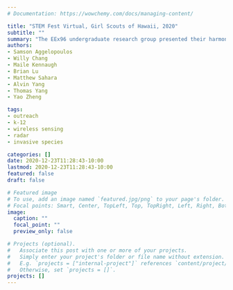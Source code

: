 ```yaml
---
# Documentation: https://wowchemy.com/docs/managing-content/

title: "STEM Fest Virtual, Girl Scouts of Hawaii, 2020"
subtitle: ""
summary: "The EEx96 undergraduate research group presented their harmonic radar system for coconut rhinoceros beetle (CRB) tracking in the Girl Scouts of Hawaii's 2020 STEM festival."
authors:
- Samson Aggelopoulos
- Willy Chang
- Maile Kennaugh
- Brian Lu
- Matthew Sahara
- Alvin Yang
- Thomas Yang
- Yao Zheng

tags:
- outreach
- k-12
- wireless sensing
- radar
- invasive species

categories: []
date: 2020-12-23T11:28:43-10:00
lastmod: 2020-12-23T11:28:43-10:00
featured: false
draft: false

# Featured image
# To use, add an image named `featured.jpg/png` to your page's folder.
# Focal points: Smart, Center, TopLeft, Top, TopRight, Left, Right, BottomLeft, Bottom, BottomRight.
image:
  caption: ""
  focal_point: ""
  preview_only: false

# Projects (optional).
#   Associate this post with one or more of your projects.
#   Simply enter your project's folder or file name without extension.
#   E.g. `projects = ["internal-project"]` references `content/project/deep-learning/index.md`.
#   Otherwise, set `projects = []`.
projects: []
---
```

